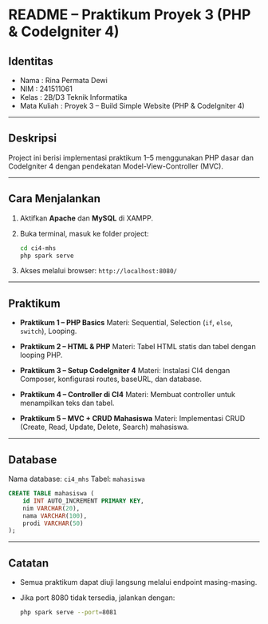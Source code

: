 # README – Praktikum Proyek 3 (PHP & CodeIgniter 4)

## Identitas

* Nama  : Rina Permata Dewi
* NIM   : 241511061
* Kelas : 2B/D3 Teknik Informatika
* Mata Kuliah : Proyek 3 – Build Simple Website (PHP & CodeIgniter 4)

---

## Deskripsi

Project ini berisi implementasi praktikum 1–5 menggunakan PHP dasar dan CodeIgniter 4 dengan pendekatan Model-View-Controller (MVC). 

---

## Cara Menjalankan

1. Aktifkan **Apache** dan **MySQL** di XAMPP.
2. Buka terminal, masuk ke folder project:

   ```bash
   cd ci4-mhs
   php spark serve
   ```
3. Akses melalui browser: `http://localhost:8080/`

---

## Praktikum

* **Praktikum 1 – PHP Basics**
  Materi: Sequential, Selection (`if`, `else`, `switch`), Looping.

* **Praktikum 2 – HTML & PHP**
  Materi: Tabel HTML statis dan tabel dengan looping PHP.

* **Praktikum 3 – Setup CodeIgniter 4**
  Materi: Instalasi CI4 dengan Composer, konfigurasi routes, baseURL, dan database.

* **Praktikum 4 – Controller di CI4**
  Materi: Membuat controller untuk menampilkan teks dan tabel.

* **Praktikum 5 – MVC + CRUD Mahasiswa**
  Materi: Implementasi CRUD (Create, Read, Update, Delete, Search) mahasiswa.

---

## Database

Nama database: `ci4_mhs`
Tabel: `mahasiswa`

```sql
CREATE TABLE mahasiswa (
    id INT AUTO_INCREMENT PRIMARY KEY,
    nim VARCHAR(20),
    nama VARCHAR(100),
    prodi VARCHAR(50)
);
```

---

## Catatan

* Semua praktikum dapat diuji langsung melalui endpoint masing-masing.
* Jika port 8080 tidak tersedia, jalankan dengan:

  ```bash
  php spark serve --port=8081
  ```
